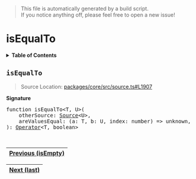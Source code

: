 > This file is automatically generated by a build script.<br>If you notice anything off, please feel free to open a new issue!

# isEqualTo

<details><summary><b>Table of Contents</b></summary>

1. [<code>isEqualTo</code>](#isEqualTo)</details>

## <a name="isEqualTo"></a><code>isEqualTo</code>

> Source Location: [packages\/core\/src\/source.ts#L1907](..\/..\/packages\/core\/src\/source.ts#L1907)

<b>Signature</b>

<pre>function isEqualTo&lt;T, U&gt;(<br>    otherSource: <a href="../03-api-source/00-Source.md#Source-Interface">Source</a>&lt;U&gt;,<br>    areValuesEqual: (a: T, b: U, index: number) =&gt; unknown,<br>): <a href="000-Operator.md#Operator">Operator</a>&lt;T, boolean&gt;</pre><br>

| [Previous \(isEmpty\)](037-isEmpty.md#readme) |
| --- |

<div align="right">

| [Next \(last\)](039-last.md#readme) |
| --- |
</div>
